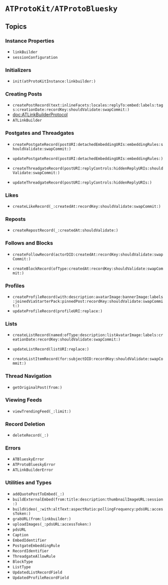 # ``ATProtoKit/ATProtoBluesky``

## Topics

### Instance Properties

- ``linkBuilder``
- ``sessionConfiguration``

### Initializers

- ``init(atProtoKitInstance:linkbuilder:)``

### Creating Posts

- ``createPostRecord(text:inlineFacets:locales:replyTo:embed:labels:tags:creationDate:recordKey:shouldValidate:swapCommit:)``
- <doc:ATLinkBuilderProtocol>
- ``ATLinkBuilder``

### Postgates and Threadgates

- ``createPostgateRecord(postURI:detachedEmbeddingURIs:embeddingRules:shouldValidate:swapCommit:)``
- ``updatePostgateRecord(postURI:detachedEmbeddingURIs:embeddingRules:)``

- ``createThreadgateRecord(postURI:replyControls:hiddenReplyURIs:shouldValidate:swapCommit:)``
- ``updateThreadgateRecord(postURI:replyControls:hiddenReplyURIs:)``

### Likes

- ``createLikeRecord(_:createdAt:recordKey:shouldValidate:swapCommit:)``

### Reposts

- ``createRepostRecord(_:createdAt:shouldValidate:)``

### Follows and Blocks

- ``createFollowRecord(actorDID:createdAt:recordKey:shouldValidate:swapCommit:)``

- ``createBlockRecord(ofType:createdAt:recordKey:shouldValidate:swapCommit:)``

### Profiles

- ``createProfileRecord(with:description:avatarImage:bannerImage:labels:joinedViaStarterPack:pinnedPost:recordKey:shouldValidate:swapCommit:)``
- ``updateProfileRecord(profileURI:replace:)``

### Lists

- ``createListRecord(named:ofType:description:listAvatarImage:labels:creationDate:recordKey:shouldValidate:swapCommit:)``
- ``updateListRecord(listURI:replace:)``

- ``createListItemRecord(for:subjectDID:recordKey:shouldValidate:swapCommit:)``

<!--### Starter Packs-->

<!--### Feed Generators-->

<!--### Labeler Services-->

### Thread Navigation

- ``getOriginalPost(from:)``

### Viewing Feeds

- ``viewTrendingFeed(_:limit:)``

### Record Deletion

- ``deleteRecord(_:)``

### Errors

- ``ATBlueskyError``
- ``ATProtoBlueskyError``
- ``ATLinkBuilderError``

### Utilities and Types

- ``addQuotePostToEmbed(_:)``
- ``buildExternalEmbed(from:title:description:thumbnailImageURL:session:)``
- ``buildVideo(_:with:altText:aspectRatio:pollingFrequency:pdsURL:accessToken:)``
- ``grabURL(from:linkbuilder:)``
- ``uploadImages(_:pdsURL:accessToken:)``
- ``pdsURL``
- ``Caption``
- ``EmbedIdentifier``
- ``PostgateEmbeddingRule``
- ``RecordIdentifier``
- ``ThreadgateAllowRule``
- ``BlockType``
- ``ListType``
- ``UpdatedListRecordField``
- ``UpdatedProfileRecordField``
